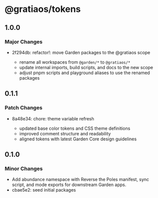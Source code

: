 # @gratiaos/tokens

## 1.0.0

### Major Changes

- 2f294db: refactor!: move Garden packages to the @gratiaos scope

  - rename all workspaces from `@garden/*` to `@gratiaos/*`
  - update internal imports, build scripts, and docs to the new scope
  - adjust pnpm scripts and playground aliases to use the renamed packages

## 0.1.1

### Patch Changes

- 8a48e34: chore: theme variable refresh

  - updated base color tokens and CSS theme definitions
  - improved comment structure and readability
  - aligned tokens with latest Garden Core design guidelines

## 0.1.0

### Minor Changes

- Add abundance namespace with Reverse the Poles manifest, sync script, and mode exports for downstream Garden apps.
- cbae5e2: seed initial packages
